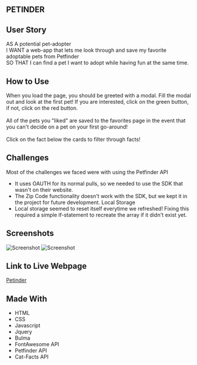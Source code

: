 ## PETINDER

## User Story
AS A potential pet-adopter <br>
I WANT a web-app that lets me look through and save my favorite adoptable pets from Petfinder <br>
SO THAT I can find a pet I want to adopt while having fun at the same time. <br>

## How to Use
When you load the page, you should be greeted with a modal. Fill the modal out and look at the first pet! If you are interested, click on the green button, if not, click on the red button.<br><br>
All of the pets you "liked" are saved to the favorites page in the event that you can't decide on a pet on your first go-around!
<br><br>
Click on the fact below the cards to filter through facts!

## Challenges
Most of the challenges we faced were with using the Petfinder API
- It uses OAUTH for its normal pulls, so we needed to use the SDK that wasn't on their website. 
- The Zip Code functionality doesn't work with the SDK, but we kept it in the project for future development.
Local Storage
- Local storage seemed to reset itself everytime we refreshed! Fixing this required a simple if-statement to recreate the array if it didn't exist yet. 

## Screenshots
![Screenshot](https://user-images.githubusercontent.com/93559764/149424590-06d346ce-e521-419b-b4f5-078ce173c967.png)
![Screenshot](https://user-images.githubusercontent.com/93559764/149424670-4f92738c-1fc8-4dca-b447-407b895d9ce5.png)


## Link to Live Webpage
[Petinder](https://nhaninasser.github.io/Petinder/) 

## Made With
- HTML
- CSS
- Javascript
- Jquery
- Bulma
- FontAwesome API
- Petfinder API
- Cat-Facts API

